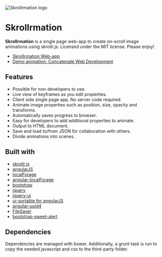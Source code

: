 ![Skrollrmation logo](http://danfickle.github.io/skrollrmation/skrollrmation.png)

Skrollrmation
=============
**Skrollrmation** is a single page web-app to create on-scroll image animations using skrollr.js.
Licensed under the MIT license. Please enjoy!

+ [Skrollrmation Web-app](http://danfickle.github.io/skrollrmation/animator.htm)
+ [Demo animation: Concatenate Web Development](http://concatenate.com.au)

Features
--------
+ Possible for non-developers to use.
+ Live view of keyframes as you edit properties.
+ Client side single page app. No server code required.
+ Animate image properties such as position, size, opacity and transforms.
+ Automatically saves progress to browser.
+ Easy for developers to add additional properties to animate.
+ Output to HTML document.
+ Save and load to/from JSON for collaboration with others.
+ Divide animations into scenes.

Built with
----------
+ [skrollr.js](https://github.com/Prinzhorn/skrollr)
+ [angularJS](https://angularjs.org/)
+ [localForage](https://github.com/mozilla/localForage)
+ [angular-localForage](https://github.com/ocombe/angular-localForage)
+ [bootstrap](http://getbootstrap.com/)
+ [jquery](http://jquery.com/)
+ [jquery-ui](http://jqueryui.com/)
+ [ui-sortable for angularJS](https://github.com/angular-ui/ui-sortable)
+ [angular-uuid4](https://github.com/monicao/angular-uuid4)
+ [FileSaver](https://github.com/eligrey/FileSaver.js/)
+ [bootstrap-sweet-alert](http://lipis.github.io/bootstrap-sweetalert/)

Dependencies
------------
Dependencies are managed with bower.
Additionally, a grunt task is run to copy the needed javascript and css to the third-party folder.

